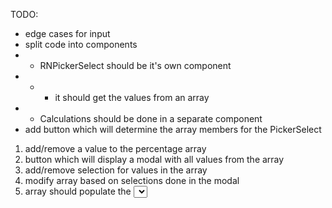 TODO:

- edge cases for input
- split code into components
- - RNPickerSelect should be it's own component
- - - it should get the values from an array
- - Calculations should be done in a separate component
- add button which will determine the array members for the PickerSelect

1. add/remove a value to the percentage array
2. button which will display a modal with all values from the array
3. add/remove selection for values in the array
4. modify array based on selections done in the modal
5. array should populate the <select>
